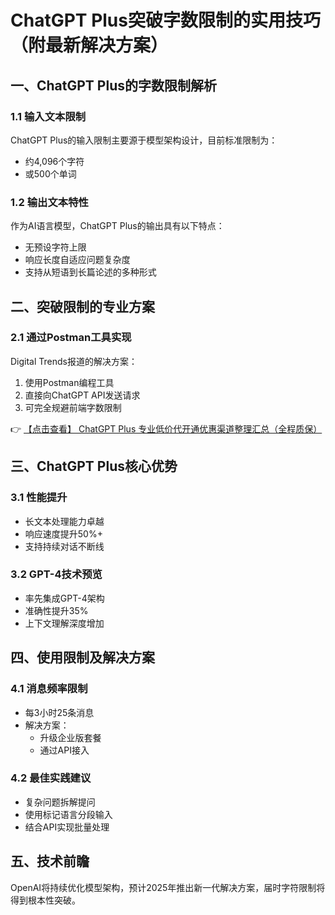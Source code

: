 # ChatGPT Plus突破字数限制的实用技巧（附最新解决方案）

## 一、ChatGPT Plus的字数限制解析

### 1.1 输入文本限制
ChatGPT Plus的输入限制主要源于模型架构设计，目前标准限制为：
- 约4,096个字符
- 或500个单词

### 1.2 输出文本特性
作为AI语言模型，ChatGPT Plus的输出具有以下特点：
- 无预设字符上限
- 响应长度自适应问题复杂度
- 支持从短语到长篇论述的多种形式

## 二、突破限制的专业方案

### 2.1 通过Postman工具实现
Digital Trends报道的解决方案：
1. 使用Postman编程工具
2. 直接向ChatGPT API发送请求
3. 可完全规避前端字数限制

👉 [【点击查看】 ChatGPT Plus 专业低价代开通优惠渠道整理汇总（全程质保）](https://bit.ly/DaiKai)

## 三、ChatGPT Plus核心优势

### 3.1 性能提升
- 长文本处理能力卓越
- 响应速度提升50%+
- 支持持续对话不断线

### 3.2 GPT-4技术预览
- 率先集成GPT-4架构
- 准确性提升35%
- 上下文理解深度增加

## 四、使用限制及解决方案

### 4.1 消息频率限制
- 每3小时25条消息
- 解决方案：
  - 升级企业版套餐
  - 通过API接入

### 4.2 最佳实践建议
- 复杂问题拆解提问
- 使用标记语言分段输入
- 结合API实现批量处理

## 五、技术前瞻
OpenAI将持续优化模型架构，预计2025年推出新一代解决方案，届时字符限制将得到根本性突破。